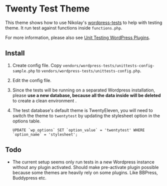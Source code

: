 # Twenty Test Theme

This theme shows how to use Nikolay's [wordpress-tests](https://github.com/nb/wordpress-tests) to help with testing theme. It run test against functions inside `functions.php`.

For more information, please also see [Unit Testing WordPress Plugins](http://stackoverflow.com/questions/9138215/unit-testing-wordpress-plugins).

## Install

1. Create config file. Copy `vendors/wordpress-tests/unittests-config-sample.php` to `vendors/wordpress-tests/unittests-config.php`.
2. Edit the config file. 
3. Since the tests will be running on a separated Wordpress installation, please **use a new database, because all the data inside will be deleted** to create a clean environment .
4. The test database's default theme is TwentyEleven, you will need to switch the theme to `twentytest` by updating the stylesheet option in the options table.

	```
	UPDATE `wp_options` SET `option_value` = 'twentytest' WHERE `option_name` = 'stylesheet';
	```

## Todo

* The current setup seems only run tests in a new Wordpress instance without any plugin activated. Should make pre-activate plugin possible because some themes are heavily rely on some plugins. Like BBPress, Buddypress etc.